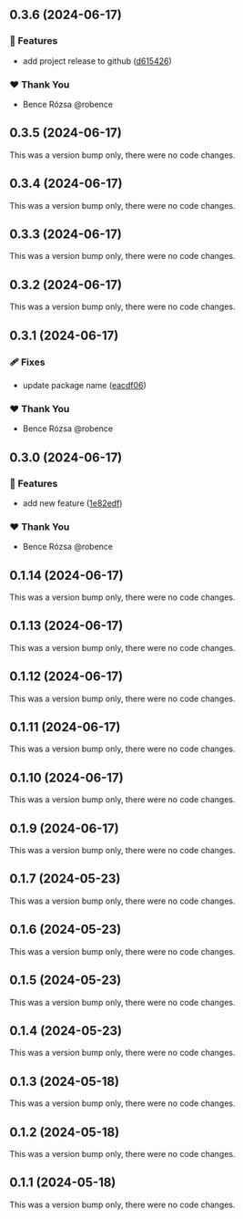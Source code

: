 ## 0.3.6 (2024-06-17)


### 🚀 Features

- add project release to github ([d615426](https://github.com/robence/nx-demo/commit/d615426))

### ❤️  Thank You

- Bence Rózsa @robence

## 0.3.5 (2024-06-17)

This was a version bump only, there were no code changes.

## 0.3.4 (2024-06-17)

This was a version bump only, there were no code changes.

## 0.3.3 (2024-06-17)

This was a version bump only, there were no code changes.

## 0.3.2 (2024-06-17)

This was a version bump only, there were no code changes.

## 0.3.1 (2024-06-17)


### 🩹 Fixes

- update package name ([eacdf06](https://github.com/robence/nx-demo/commit/eacdf06))

### ❤️  Thank You

- Bence Rózsa @robence

## 0.3.0 (2024-06-17)


### 🚀 Features

- add new feature ([1e82edf](https://github.com/robence/nx-demo/commit/1e82edf))

### ❤️  Thank You

- Bence Rózsa @robence

## 0.1.14 (2024-06-17)

This was a version bump only, there were no code changes.

## 0.1.13 (2024-06-17)

This was a version bump only, there were no code changes.

## 0.1.12 (2024-06-17)

This was a version bump only, there were no code changes.

## 0.1.11 (2024-06-17)

This was a version bump only, there were no code changes.

## 0.1.10 (2024-06-17)

This was a version bump only, there were no code changes.

## 0.1.9 (2024-06-17)

This was a version bump only, there were no code changes.

## 0.1.7 (2024-05-23)

This was a version bump only, there were no code changes.

## 0.1.6 (2024-05-23)

This was a version bump only, there were no code changes.

## 0.1.5 (2024-05-23)

This was a version bump only, there were no code changes.

## 0.1.4 (2024-05-23)

This was a version bump only, there were no code changes.

## 0.1.3 (2024-05-18)

This was a version bump only, there were no code changes.

## 0.1.2 (2024-05-18)

This was a version bump only, there were no code changes.

## 0.1.1 (2024-05-18)

This was a version bump only, there were no code changes.